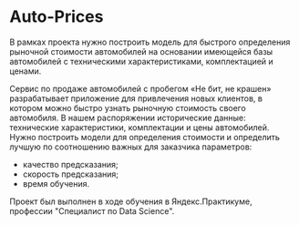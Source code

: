 # Auto-Prices
В рамках проекта нужно построить модель для быстрого определения рыночной стоимости автомобилей на основании имеющейся базы автомобилей с техническими характеристиками, комплектацией и ценами.

Сервис по продаже автомобилей с пробегом «Не бит, не крашен» разрабатывает приложение для привлечения новых клиентов, в котором можно быстро узнать рыночную стоимость своего автомобиля. 
В нашем распоряжении исторические данные: технические характеристики, комплектации и цены автомобилей. Нужно построить модели для определения стоимости и определить лучшую по соотношению важных для заказчика параметров:
- качество предсказания;
- скорость предсказания;
- время обучения.

Проект был выполнен в ходе обучения в Яндекс.Практикуме, профессии "Специалист по Data Science".
